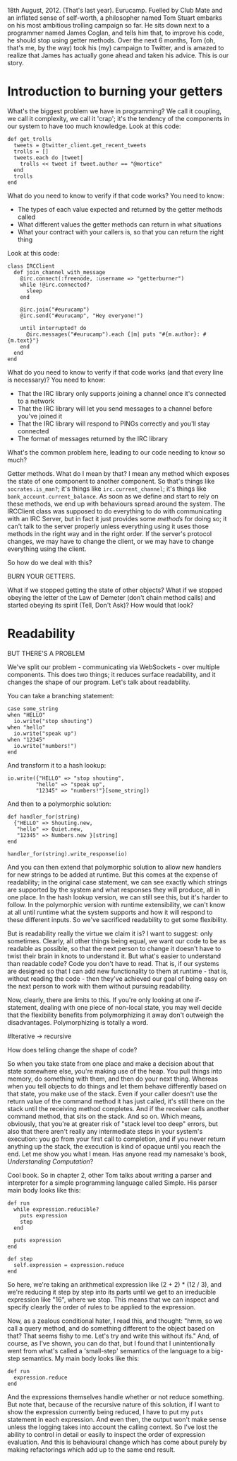 18th August, 2012. (That's last year). Eurucamp. Fuelled by Club Mate and an inflated sense of self-worth, a philosopher named Tom Stuart embarks on his most ambitious trolling campaign so far. He sits down next to a programmer named James Coglan, and tells him that, to improve his code, he should stop using getter methods. Over the next 6 months, Tom (oh, that's me, by the way) took his (my) campaign to Twitter, and is amazed to realize that James has actually gone ahead and taken his advice. This is our story.

# Introduction to burning your getters

What's the biggest problem we have in programming? We call it coupling, we call it complexity, we call it 'crap'; it's the tendency of the components in our system to have too much knowledge. Look at this code: 

    def get_trolls
      tweets = @twitter_client.get_recent_tweets
      trolls = []
      tweets.each do |tweet|
        trolls << tweet if tweet.author == "@mortice"
      end
      trolls
    end

What do you need to know to verify if that code works? You need to know:

* The types of each value expected and returned by the getter methods called
* What different values the getter methods can return in what situations
* What your contract with your callers is, so that you can return the right thing

Look at this code:

    class IRCClient
      def join_channel_with_message
        @irc.connect(:freenode, :username => "getterburner")
        while !@irc.connected?
          sleep
        end

        @irc.join("#eurucamp")
        @irc.send("#eurucamp", "Hey everyone!")

        until interrupted? do
          @irc.messages("#eurucamp").each {|m| puts "#{m.author}: #{m.text}"}
        end
      end
    end
    
What do you need to know to verify if that code works (and that every line is necessary)? You need to know:

* That the IRC library only supports joining a channel once it's connected to a network
* That the IRC library will let you send messages to a channel before you've joined it
* That the IRC library will respond to PINGs correctly and you'll stay connected
* The format of messages returned by the IRC library

What's the common problem here, leading to our code needing to know so much?

Getter methods. What do I mean by that? I mean any method which exposes the state of one component to another component. So that's things like `socrates.is_man?`; it's things like `irc.current_channel`; it's things like `bank_account.current_balance`. As soon as we define and start to rely on these methods, we end up with behaviours spread around the system. The IRCClient class was supposed to do everything to do with communicating with an IRC Server, but in fact it just provides some *methods* for doing so; it can't talk to the server properly unless everything using it uses those methods in the right way and in the right order. If the server's protocol changes, we may have to change the client, or we may have to change everything using the client.

So how do we deal with this?

BURN YOUR GETTERS.

What if we stopped getting the state of other objects? What if we stopped obeying the letter of the Law of Demeter (don't chain method calls) and started obeying its spirit (Tell, Don't Ask)? How would that look?

# Readability

BUT THERE'S A PROBLEM

We've split our problem - communicating via WebSockets - over multiple components. This does two things; it reduces surface readability, and it changes the shape of our program. Let's talk about readability.

You can take a branching statement:

    case some_string
    when "HELLO"
      io.write("stop shouting")
    when "hello"
      io.write("speak up")
    when "12345"
      io.write("numbers!")
    end

And transform it to a hash lookup:

    io.write({"HELLO" => "stop shouting",
             "hello" => "speak up",
             "12345" => "numbers!"}[some_string])

And then to a polymorphic solution:

    def handler_for(string)
      {"HELLO" => Shouting.new,
       "hello" => Quiet.new,
       "12345" => Numbers.new }[string]
    end

    handler_for(string).write_response(io)

And you can then extend that polymorphic solution to allow new handlers for new strings to be added at runtime. But this comes at the expense of readability; in the original case statement, we can see exactly which strings are supported by the system and what responses they will produce, all in one place. In the hash lookup version, we can still see this, but it's harder to follow. In the polymorphic version with runtime extensibility, we can't know at all until runtime what the system supports and how it will respond to these different inputs. So we've sacrificed readability to get some flexibility. 

But is readability really the virtue we claim it is? I want to suggest: only sometimes. Clearly, all other things being equal, we want our code to be as readable as possible, so that the next person to change it doesn't have to twist their brain in knots to understand it. But what's easier to understand than readable code? Code you don't have to read. That is, if our systems are designed so that I can add new functionality to them at runtime - that is, without reading the code - then they've achieved our goal of being easy on the next person to work with them without pursuing readability.

Now, clearly, there are limits to this. If you're only looking at one if-statement, dealing with one piece of non-local state, you may well decide that the flexibility benefits from polymorphizing it away don't outweigh the disadvantages. Polymorphizing is totally a word.

#Iterative -> recursive

How does telling change the shape of code? 

So when you take state from one place and make a decision about that state somewhere else, you're making use of the heap. You pull things into memory, do something with them, and then do your next thing. Whereas when you tell objects to do things and let them behave differently based on that state, you make use of the stack. Even if your caller doesn't use the return value of the command method it has just called, it's still there on the stack until the receiving method completes. And if the receiver calls another command method, that sits on the stack. And so on. Which means, obviously, that you're at greater risk of "stack level too deep" errors, but also that there aren't really any intermediate steps in your system's execution: you go from your first call to completion, and if you never return anything up the stack, the execution is kind of opaque until you reach the end. Let me show you what I mean. Has anyone read my namesake's book, _Understanding Computation_?

Cool book. So in chapter 2, other Tom talks about writing a parser and interpreter for a simple programming language called Simple. His parser main body looks like this:

    def run
      while expression.reducible?
        puts expression
        step
      end

      puts expression
    end
  
    def step
      self.expression = expression.reduce
    end

So here, we're taking an arithmetical expression like (2 + 2) * (12 / 3), and we're reducing it step by step into its parts until we get to an irreducible expression like "16", where we stop. This means that we can inspect and specify clearly the order of rules to be applied to the expression.

Now, as a zealous conditional hater, I read this, and thought: "hmm, so we call a query method, and do something different to the object based on that? That seems fishy to me. Let's try and write this without ifs." And, of course, as I've shown, you can do that, but I found that I unintentionally went from what's called a 'small-step' semantics of the language to a big-step semantics. My main body looks like this:

    def run
      expression.reduce
    end

And the expressions themselves handle whether or not reduce something. But note that, because of the recursive nature of this solution, if I want to show the expression currently being reduced, I have to put my `puts` statement in each expression. And even then, the output won't make sense unless the logging takes into account the calling context. So I've lost the ability to control in detail or easily to inspect the order of expression evaluation. And this is behavioural change which has come about purely by making refactorings which add up to the same end result.
